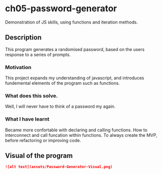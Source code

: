 # ch05-password-generator
Demonstration of JS skills, using functions and iteration methods. 

## Description 

This program generates a randomised password, based on the users response to a series of prompts. 

### Motivation 
This project expands my understanding of javascript, and introduces fundemental elements of the program such as functions. 

### What does this solve. 
Well, I will never have to think of a password my again. 

### What I have learnt 
Became more confortable with declaring and calling functions. 
How to interconnect and call funcation within functions. 
To always create the MVP, before refactoring or improving code. 

## Visual of the program

```md
![alt text](assets/Password-Generator-Visual.png)
```






